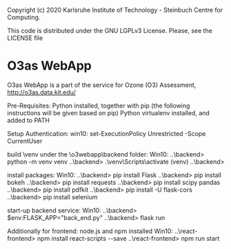 Copyright (c) 2020 Karlsruhe Institute of Technology - Steinbuch Centre for Computing.

This code is distributed under the GNU LGPLv3 License. Please, see the LICENSE file

# O3as WebApp

O3as WebApp is a part of the service for Ozone (O3) Assessment, http://o3as.data.kit.edu/

Pre-Requisites:
Python installed, together with pip (the following instructions will be given based on pip)
Python virtualenv installed, and added to PATH

Setup Authentication:
win10: 
set-ExecutionPolicy Unrestricted -Scope CurrentUser

build \venv under the \o3webapp\backend folder:
Win10: 
..\backend> python -m venv venv
..\backend> .\venv\Scripts\activate
(venv) ..\backend>

install packages:
Win10:
..\backend> pip install Flask
..\backend> pip install bokeh
..\backend> pip install requests
..\backend> pip install scipy pandas
..\backend> pip install pdfkit
..\backend> pip install -U flask-cors
..\backend> pip install selenium

start-up backend service:
Win10:
..\backend> $env:FLASK_APP="back_end.py"
..\backend> flask run

Additionally for frontend:
node.js and npm installed
Win10:
..\react-frontend> npm install react-scripts --save
..\react-frontend> npm run start

